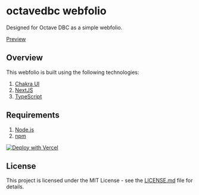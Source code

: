 # octavedbc webfolio
 
Designed for Octave DBC as a simple webfolio.

[Preview](https://octavedbc.vercel.app)

## Overview

This webfolio is built using the following technologies:

1. [Chakra UI](https://chakra-ui.com/)
2. [NextJS](https://nextjs.org/)
3. [TypeScript](https://www.typescriptlang.org/)

## Requirements

1. [Node.js](https://nodejs.org/)
2. [npm](https://www.npmjs.com/)

[![Deploy with Vercel](https://vercel.com/button)](https://vercel.com/new/clone?repository-url=https%3A%2F%2Fgithub.com%2FHoplox%2Foctavedbc-website)

## License

This project is licensed under the MIT License - see the [LICENSE.md](LICENSE.md) file for details.
